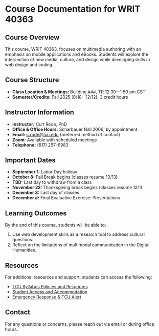# Course Documentation for WRIT 40363

## Course Overview

This course, WRIT 40363, focuses on multimedia authoring with an emphasis on mobile applications and eBooks. Students will explore the intersection of new media, culture, and design while developing skills in web design and coding.

## Course Structure

- **Class Location & Meetings:** Building ###, TR 12:30--1:50 pm CST
- **Semester/Credits:** Fall 2025 (8/18--12/12), 3 credit hours

## Instructor Information

- **Instructor:** Curt Rode, PhD
- **Office & Office Hours:** Scharbauer Hall 2006, by appointment
- **Email:** c.rode@tcu.edu (preferred method of contact)
- **Zoom:** Available with scheduled meetings
- **Telephone:** (817) 257-6983

## Important Dates

- **September 1:** Labor Day holiday
- **October 8:** Fall Break begins (classes resume 10/13)
- **TBD:** Last day to withdraw from a class
- **November 22:** Thanksgiving break begins (classes resume 12/1)
- **December 3:** Last day of classes
- **December #:** Final Evaluative Exercise: Presentations

## Learning Outcomes

By the end of this course, students will be able to:

1. Use web development skills as a research tool to address cultural questions.
2. Reflect on the limitations of multimodal communication in the Digital Humanities.

## Resources

For additional resources and support, students can access the following:

- [TCU Syllabus Policies and Resources](https://cte.tcu.edu/tcu-syllabus-policies/)
- [Student Access and Accommodation](https://cte.tcu.edu/tcu-syllabus-policies/#access)
- [Emergency Response & TCU Alert](https://cte.tcu.edu/tcu-syllabus-policies/#emergency)

## Contact

For any questions or concerns, please reach out via email or during office hours.